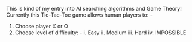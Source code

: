This is kind of my entry into AI searching algorithms and Game Theory!
Currently this Tic-Tac-Toe game allows human players to: -
  1. Choose player X or O
  2. Choose level of difficulty: -
       i.   Easy
       ii.  Medium
       iii. Hard
       iv.  IMPOSSIBLE
